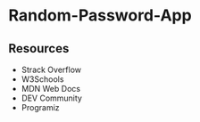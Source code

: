 # Random-Password-App

## Resources

* Strack Overflow
* W3Schools
* MDN Web Docs
* DEV Community
* Programiz